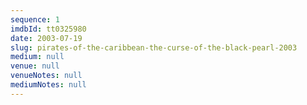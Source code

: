 ```yaml
---
sequence: 1
imdbId: tt0325980
date: 2003-07-19
slug: pirates-of-the-caribbean-the-curse-of-the-black-pearl-2003
medium: null
venue: null
venueNotes: null
mediumNotes: null
---
```


